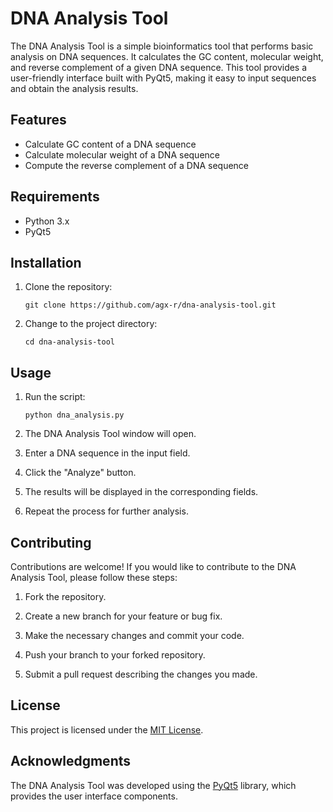 # DNA Analysis Tool

The DNA Analysis Tool is a simple bioinformatics tool that performs basic analysis on DNA sequences. It calculates the GC content, molecular weight, and reverse complement of a given DNA sequence. This tool provides a user-friendly interface built with PyQt5, making it easy to input sequences and obtain the analysis results.

## Features

- Calculate GC content of a DNA sequence
- Calculate molecular weight of a DNA sequence
- Compute the reverse complement of a DNA sequence

## Requirements

- Python 3.x
- PyQt5

## Installation

1. Clone the repository:

   ```shell
   git clone https://github.com/agx-r/dna-analysis-tool.git
   ```

2. Change to the project directory:

   ```shell
   cd dna-analysis-tool
   ```

## Usage

1. Run the script:

   ```shell
   python dna_analysis.py
   ```

2. The DNA Analysis Tool window will open.

3. Enter a DNA sequence in the input field.

4. Click the "Analyze" button.

5. The results will be displayed in the corresponding fields.

6. Repeat the process for further analysis.

## Contributing

Contributions are welcome! If you would like to contribute to the DNA Analysis Tool, please follow these steps:

1. Fork the repository.

2. Create a new branch for your feature or bug fix.

3. Make the necessary changes and commit your code.

4. Push your branch to your forked repository.

5. Submit a pull request describing the changes you made.

## License

This project is licensed under the [MIT License](LICENSE).

## Acknowledgments

The DNA Analysis Tool was developed using the [PyQt5](https://pypi.org/project/PyQt5/) library, which provides the user interface components.
